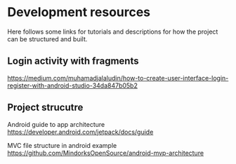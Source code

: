 # Development resources

Here follows some links for tutorials and descriptions for how the project can be structured and built.

## Login activity with fragments

 https://medium.com/muhamadjalaludin/how-to-create-user-interface-login-register-with-android-studio-34da847b05b2 



## Project strucutre

Android guide to app architecture https://developer.android.com/jetpack/docs/guide 

MVC file structure in android example https://github.com/MindorksOpenSource/android-mvp-architecture 

